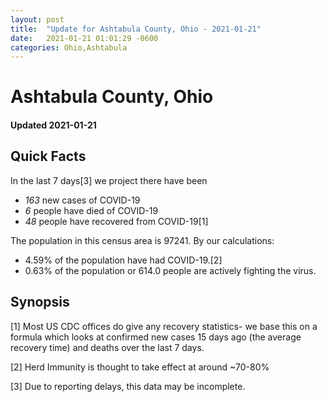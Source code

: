 ```yaml
---
layout: post
title:  "Update for Ashtabula County, Ohio - 2021-01-21"
date:   2021-01-21 01:01:29 -0600
categories: Ohio,Ashtabula
---
```


# Ashtabula County, Ohio
#### Updated 2021-01-21

## Quick Facts

In the last 7 days[3] we project there have been
- *163* new cases of COVID-19
- *6* people have died of COVID-19
- *48* people have recovered from COVID-19[1]

The population in this census area is 97241. By our calculations:
- 4.59% of the population have had COVID-19.[2]
- 0.63% of the population or 614.0 people are actively fighting the virus.

## Synopsis




[1] Most US CDC offices do give any recovery statistics- we base this on a formula which looks at confirmed new cases
15 days ago (the average recovery time) and deaths over the last 7 days.

[2] Herd Immunity is thought to take effect at around ~70-80%

[3] Due to reporting delays, this data may be incomplete.
 
    